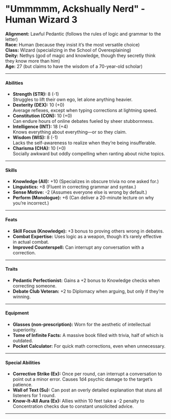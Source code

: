 # **"Ummmmm, Ackshually Nerd" - Human Wizard 3**

**Alignment:** Lawful Pedantic (follows the rules of logic and grammar to the letter)  
**Race:** Human (because they insist it’s the most versatile choice)  
**Class:** Wizard (specializing in the School of Overexplaining)  
**Deity:** Nethys (god of magic and knowledge, though they secretly think they know more than him)  
**Age:** 27 (but claims to have the wisdom of a 70-year-old scholar)

---

#### **Abilities**

- **Strength (STR):** 8 (-1)  
  Struggles to lift their own ego, let alone anything heavier.
- **Dexterity (DEX):** 10 (+0)  
  Average reflexes, except when typing corrections at lightning speed.
- **Constitution (CON):** 10 (+0)  
  Can endure hours of online debates fueled by sheer stubbornness.
- **Intelligence (INT):** 18 (+4)  
  Knows everything about everything—or so they claim.
- **Wisdom (WIS):** 8 (-1)  
  Lacks the self-awareness to realize when they’re being insufferable.
- **Charisma (CHA):** 10 (+0)  
  Socially awkward but oddly compelling when ranting about niche topics.

---

#### **Skills**

- **Knowledge (All):** +10 (Specializes in obscure trivia no one asked for.)
- **Linguistics:** +8 (Fluent in correcting grammar and syntax.)
- **Sense Motive:** -2 (Assumes everyone else is wrong by default.)
- **Perform (Monologue):** +6 (Can deliver a 20-minute lecture on why you’re incorrect.)

---

#### **Feats**

- **Skill Focus (Knowledge):** +3 bonus to proving others wrong in debates.
- **Combat Expertise:** Uses logic as a weapon, though it’s rarely effective in actual combat.
- **Improved Counterspell:** Can interrupt any conversation with a correction.

---

#### **Traits**

- **Pedantic Perfectionist:** Gains a +2 bonus to Knowledge checks when correcting someone.
- **Debate Club Veteran:** +2 to Diplomacy when arguing, but only if they’re winning.

---

#### **Equipment**

- **Glasses (non-prescription):** Worn for the aesthetic of intellectual superiority.
- **Tome of Infinite Facts:** A massive book filled with trivia, half of which is outdated.
- **Pocket Calculator:** For quick math corrections, even when unnecessary.

---

#### **Special Abilities**

- **Corrective Strike (Ex):** Once per round, can interrupt a conversation to point out a minor error. Causes 1d4 psychic damage to the target’s patience.
- **Wall of Text (Su):** Can post an overly detailed explanation that stuns all listeners for 1 round.
- **Know-It-All Aura (Ex):** Allies within 10 feet take a -2 penalty to Concentration checks due to constant unsolicited advice.

---
